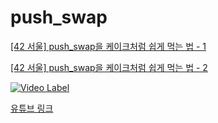# push_swap

[[42 서울] push_swap을 케이크처럼 쉽게 먹는 법 - 1](https://techdebt.tistory.com/26)

[[42 서울] push_swap을 케이크처럼 쉽게 먹는 법 - 2](https://techdebt.tistory.com/27)


[![Video Label](http://img.youtube.com/vi/8h7a7NxztkM/0.jpg)](https://youtu.be/8h7a7NxztkM?t=0s)

[유튜브 링크](https://youtu.be/8h7a7NxztkM?t=0s)
